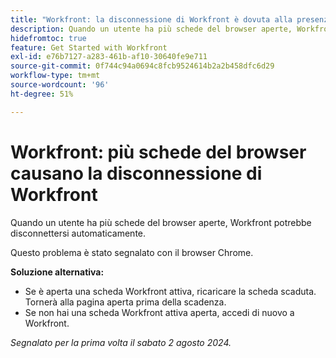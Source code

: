 ```yaml
---
title: "Workfront: la disconnessione di Workfront è dovuta alla presenza di più schede del browser"
description: Quando un utente ha più schede del browser aperte, Workfront potrebbe disconnettersi automaticamente.
hidefromtoc: true
feature: Get Started with Workfront
exl-id: e76b7127-a283-461b-af10-30640fe9e711
source-git-commit: 0f744c94a0694c8fcb9524614b2a2b458dfc6d29
workflow-type: tm+mt
source-wordcount: '96'
ht-degree: 51%

---
```


# Workfront: più schede del browser causano la disconnessione di Workfront

<!--Valid issue, won't fix. will be fixed by -->

Quando un utente ha più schede del browser aperte, Workfront potrebbe disconnettersi automaticamente.

Questo problema è stato segnalato con il browser Chrome.

**Soluzione alternativa:**

* Se è aperta una scheda Workfront attiva, ricaricare la scheda scaduta. Tornerà alla pagina aperta prima della scadenza.
* Se non hai una scheda Workfront attiva aperta, accedi di nuovo a Workfront.

_Segnalato per la prima volta il sabato 2 agosto 2024._
